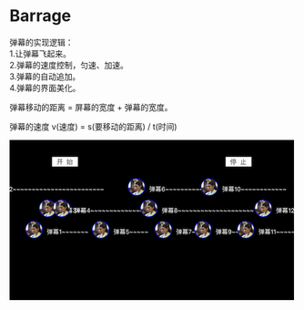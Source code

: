 # Barrage

弹幕的实现逻辑：<br>
1.让弹幕飞起来。<br>
2.弹幕的速度控制，匀速、加速。<br>
3.弹幕的自动追加。<br>
4.弹幕的界面美化。<br>

弹幕移动的距离 = 屏幕的宽度 + 弹幕的宽度。

弹幕的速度  v(速度) = s(要移动的距离) / t(时间)

![image](https://github.com/Musk66/Barrage/blob/master/barrage.png)
